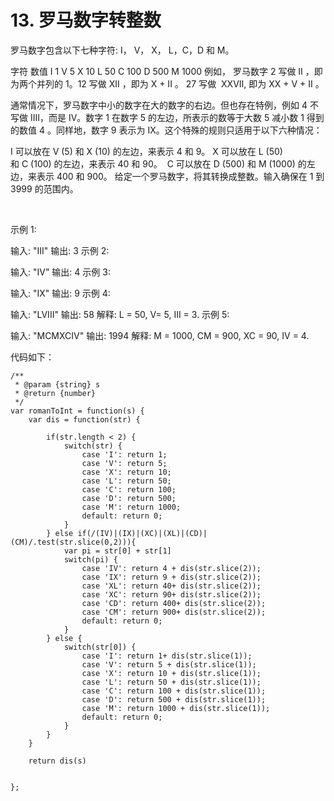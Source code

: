 # 13. 罗马数字转整数


罗马数字包含以下七种字符: I， V， X， L，C，D 和 M。

字符          数值
I             1
V             5
X             10
L             50
C             100
D             500
M             1000
例如， 罗马数字 2 写做 II ，即为两个并列的 1。12 写做 XII ，即为 X + II 。 27 写做  XXVII, 即为 XX + V + II 。

通常情况下，罗马数字中小的数字在大的数字的右边。但也存在特例，例如 4 不写做 IIII，而是 IV。数字 1 在数字 5 的左边，所表示的数等于大数 5 减小数 1 得到的数值 4 。同样地，数字 9 表示为 IX。这个特殊的规则只适用于以下六种情况：

I 可以放在 V (5) 和 X (10) 的左边，来表示 4 和 9。
X 可以放在 L (50) 和 C (100) 的左边，来表示 40 和 90。 
C 可以放在 D (500) 和 M (1000) 的左边，来表示 400 和 900。
给定一个罗马数字，将其转换成整数。输入确保在 1 到 3999 的范围内。

 

示例 1:

输入: "III"
输出: 3
示例 2:

输入: "IV"
输出: 4
示例 3:

输入: "IX"
输出: 9
示例 4:

输入: "LVIII"
输出: 58
解释: L = 50, V= 5, III = 3.
示例 5:

输入: "MCMXCIV"
输出: 1994
解释: M = 1000, CM = 900, XC = 90, IV = 4.

代码如下：



	/**
	 * @param {string} s
	 * @return {number}
	 */
	var romanToInt = function(s) {
	    var dis = function(str) {
	        
	        if(str.length < 2) {
	            switch(str) {
	                case 'I': return 1; 
	                case 'V': return 5; 
	                case 'X': return 10; 
	                case 'L': return 50; 
	                case 'C': return 100;
	                case 'D': return 500; 
	                case 'M': return 1000;  
	                default: return 0;
	            }
	        } else if(/(IV)|(IX)|(XC)|(XL)|(CD)|(CM)/.test(str.slice(0,2))){
	            var pi = str[0] + str[1]
	            switch(pi) {
	                case 'IV': return 4 + dis(str.slice(2));
	                case 'IX': return 9 + dis(str.slice(2));
	                case 'XL': return 40+ dis(str.slice(2));
	                case 'XC': return 90+ dis(str.slice(2));
	                case 'CD': return 400+ dis(str.slice(2));
	                case 'CM': return 900+ dis(str.slice(2));
	                default: return 0;
	            }
	        } else {
	            switch(str[0]) {
	                case 'I': return 1+ dis(str.slice(1)); 
	                case 'V': return 5 + dis(str.slice(1)); 
	                case 'X': return 10 + dis(str.slice(1)); 
	                case 'L': return 50 + dis(str.slice(1)); 
	                case 'C': return 100 + dis(str.slice(1));
	                case 'D': return 500 + dis(str.slice(1)); 
	                case 'M': return 1000 + dis(str.slice(1));  
	                default: return 0;
	            }
	        }
	    }
	
	    return dis(s)
	
	
	};